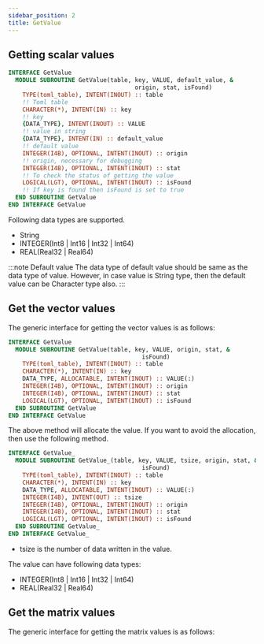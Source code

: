 ```yaml
---
sidebar_position: 2
title: GetValue
---
```


## Getting scalar values

```fortran
INTERFACE GetValue
  MODULE SUBROUTINE GetValue(table, key, VALUE, default_value, &
                                    origin, stat, isFound)
    TYPE(toml_table), INTENT(INOUT) :: table
    !! Toml table
    CHARACTER(*), INTENT(IN) :: key
    !! key
    {DATA_TYPE}, INTENT(INOUT) :: VALUE
    !! value in string
    {DATA_TYPE}, INTENT(IN) :: default_value
    !! default value
    INTEGER(I4B), OPTIONAL, INTENT(INOUT) :: origin
    !! origin, necessary for debugging
    INTEGER(I4B), OPTIONAL, INTENT(INOUT) :: stat
    !! To check the status of getting the value
    LOGICAL(LGT), OPTIONAL, INTENT(INOUT) :: isFound
    !! If key is found then isFound is set to true
  END SUBROUTINE GetValue
END INTERFACE GetValue
```

Following data types are supported.

- String
- INTEGER(Int8 | Int16 | Int32 | Int64)
- REAL(Real32 | Real64)

:::note Default value
The data type of default value should be same as the data type of value. However, in case value is String type, then the default value can be Character type also.
:::

## Get the vector values

The generic interface for getting the vector values is as follows:

```fortran
INTERFACE GetValue
  MODULE SUBROUTINE GetValue(table, key, VALUE, origin, stat, &
                                      isFound)
    TYPE(toml_table), INTENT(INOUT) :: table
    CHARACTER(*), INTENT(IN) :: key
    DATA_TYPE, ALLOCATABLE, INTENT(INOUT) :: VALUE(:)
    INTEGER(I4B), OPTIONAL, INTENT(INOUT) :: origin
    INTEGER(I4B), OPTIONAL, INTENT(INOUT) :: stat
    LOGICAL(LGT), OPTIONAL, INTENT(INOUT) :: isFound
  END SUBROUTINE GetValue
END INTERFACE GetValue
```

The above method will allocate the value. If you want to avoid the allocation, then use the following method.

```fortran
INTERFACE GetValue_
  MODULE SUBROUTINE GetValue_(table, key, VALUE, tsize, origin, stat, &
                                      isFound)
    TYPE(toml_table), INTENT(INOUT) :: table
    CHARACTER(*), INTENT(IN) :: key
    DATA_TYPE, ALLOCATABLE, INTENT(INOUT) :: VALUE(:)
    INTEGER(I4B), INTENT(OUT) :: tsize
    INTEGER(I4B), OPTIONAL, INTENT(INOUT) :: origin
    INTEGER(I4B), OPTIONAL, INTENT(INOUT) :: stat
    LOGICAL(LGT), OPTIONAL, INTENT(INOUT) :: isFound
  END SUBROUTINE GetValue_
END INTERFACE GetValue_
```

- tsize is the number of data written in the value.

The value can have following data types:

- INTEGER(Int8 | Int16 | Int32 | Int64)
- REAL(Real32 | Real64)

## Get the matrix values

The generic interface for getting the matrix values is as follows:

